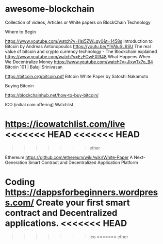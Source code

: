 # awesome-blockchain
Collection of videos, Articles or White papers on BlockChain Technology


Where to Begin

https://www.youtube.com/watch?v=l1si5ZWLgy0&t=1458s Introduction to Bitcoin by Andreas Antonopoulos
https://youtu.be/YIVAluSL9SU The real value of bitcoin and crypto currency technology - The Blockchain explained
https://www.youtube.com/watch?v=EzFOwFXlR48 What Happens When We Decentralize Money
https://www.youtube.com/watch?v=JIxwTx7o_B4 Bitcoin 101 | Balaji Srinivasan

https://bitcoin.org/bitcoin.pdf Bitcoin White Paper by Satoshi Nakamoto


Buying Bitcoin

https://blockchainhub.net/how-to-buy-bitcoin/

ICO (initial coin offering) Watchlist

https://icowatchlist.com/live
<<<<<<< HEAD
<<<<<<< HEAD
=======
>>>>>>> ether

Ethereum
https://github.com/ethereum/wiki/wiki/White-Paper A Next-Generation Smart Contract and Decentralized Application Platform

Coding
https://dappsforbeginners.wordpress.com/ Create your first smart contract and Decentralized applications.
<<<<<<< HEAD
=======
>>>>>>> ico
=======
>>>>>>> ether
